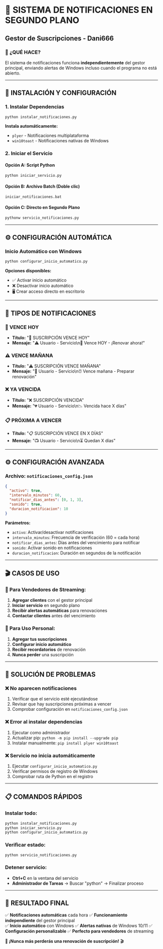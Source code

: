 # 🔔 SISTEMA DE NOTIFICACIONES EN SEGUNDO PLANO
## Gestor de Suscripciones - Dani666

### 🎯 **¿QUÉ HACE?**
El sistema de notificaciones funciona **independientemente** del gestor principal, enviando alertas de Windows incluso cuando el programa no está abierto.

---

## 🚀 **INSTALACIÓN Y CONFIGURACIÓN**

### **1. Instalar Dependencias**
```bash
python instalar_notificaciones.py
```
**Instala automáticamente:**
- `plyer` - Notificaciones multiplataforma
- `win10toast` - Notificaciones nativas de Windows

### **2. Iniciar el Servicio**

#### **Opción A: Script Python**
```bash
python iniciar_servicio.py
```

#### **Opción B: Archivo Batch (Doble clic)**
```
iniciar_notificaciones.bat
```

#### **Opción C: Directo en Segundo Plano**
```bash
pythonw servicio_notificaciones.py
```

---

## ⚙️ **CONFIGURACIÓN AUTOMÁTICA**

### **Inicio Automático con Windows**
```bash
python configurar_inicio_automatico.py
```

**Opciones disponibles:**
- ✅ Activar inicio automático
- ❌ Desactivar inicio automático  
- 🖥️ Crear acceso directo en escritorio

---

## 🔔 **TIPOS DE NOTIFICACIONES**

### **🚨 VENCE HOY**
- **Título:** "🚨 SUSCRIPCIÓN VENCE HOY"
- **Mensaje:** "⚠️ Usuario - Servicio\n🔔 Vence HOY - ¡Renovar ahora!"

### **⚠️ VENCE MAÑANA**
- **Título:** "⚠️ SUSCRIPCIÓN VENCE MAÑANA"
- **Mensaje:** "📅 Usuario - Servicio\n⏰ Vence mañana - Preparar renovación"

### **❌ YA VENCIDA**
- **Título:** "❌ SUSCRIPCIÓN VENCIDA"
- **Mensaje:** "💔 Usuario - Servicio\n📉 Vencida hace X días"

### **📋 PRÓXIMA A VENCER**
- **Título:** "📋 SUSCRIPCIÓN VENCE EN X DÍAS"
- **Mensaje:** "📺 Usuario - Servicio\n⏳ Quedan X días"

---

## ⚙️ **CONFIGURACIÓN AVANZADA**

### **Archivo: `notificaciones_config.json`**
```json
{
  "activo": true,
  "intervalo_minutos": 60,
  "notificar_dias_antes": [0, 1, 3],
  "sonido": true,
  "duracion_notificacion": 10
}
```

**Parámetros:**
- `activo`: Activar/desactivar notificaciones
- `intervalo_minutos`: Frecuencia de verificación (60 = cada hora)
- `notificar_dias_antes`: Días antes del vencimiento para notificar
- `sonido`: Activar sonido en notificaciones
- `duracion_notificacion`: Duración en segundos de la notificación

---

## 🎬 **CASOS DE USO**

### **📱 Para Vendedores de Streaming:**
1. **Agregar clientes** con el gestor principal
2. **Iniciar servicio** en segundo plano
3. **Recibir alertas automáticas** para renovaciones
4. **Contactar clientes** antes del vencimiento

### **👤 Para Uso Personal:**
1. **Agregar tus suscripciones**
2. **Configurar inicio automático**
3. **Recibir recordatorios** de renovación
4. **Nunca perder** una suscripción

---

## 🔧 **SOLUCIÓN DE PROBLEMAS**

### **❌ No aparecen notificaciones**
1. Verificar que el servicio esté ejecutándose
2. Revisar que hay suscripciones próximas a vencer
3. Comprobar configuración en `notificaciones_config.json`

### **❌ Error al instalar dependencias**
1. Ejecutar como administrador
2. Actualizar pip: `python -m pip install --upgrade pip`
3. Instalar manualmente: `pip install plyer win10toast`

### **❌ Servicio no inicia automáticamente**
1. Ejecutar `configurar_inicio_automatico.py`
2. Verificar permisos de registro de Windows
3. Comprobar ruta de Python en el registro

---

## 📋 **COMANDOS RÁPIDOS**

### **Instalar todo:**
```bash
python instalar_notificaciones.py
python iniciar_servicio.py
python configurar_inicio_automatico.py
```

### **Verificar estado:**
```bash
python servicio_notificaciones.py
```

### **Detener servicio:**
- **Ctrl+C** en la ventana del servicio
- **Administrador de Tareas** → Buscar "python" → Finalizar proceso

---

## 🎉 **RESULTADO FINAL**

✅ **Notificaciones automáticas** cada hora
✅ **Funcionamiento independiente** del gestor principal  
✅ **Inicio automático** con Windows
✅ **Alertas nativas** de Windows 10/11
✅ **Configuración personalizable**
✅ **Perfecto para vendedores** de streaming

**🚀 ¡Nunca más perderás una renovación de suscripción!** 🎬